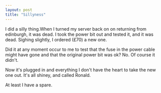 ```yaml
---
layout: post
title: "Sillyness"
---
```

I did a silly thing.When I turned my server back on on returning from
edinburgh, it was dead. I took the power bit out and tested it, and it was
dead. Sighing slightly, I ordered (£70) a new one.

Did it at any moment occur to me to test that the fuse in the power cable
might have gone and that the original power bit was ok? No. Of course it
didn't.

Now it's plugged in and everything I don't have the heart to take the new one
out. It's all shiney, and called Ronald.

At least I have a spare.

